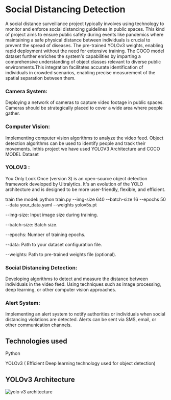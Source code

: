 # Social Distancing Detection
A social distance surveillance project typically involves using technology to monitor and enforce social distancing guidelines in public spaces. This kind of project aims to ensure public safety during events like pandemics where maintaining a safe physical distance between individuals is crucial to prevent the spread of diseases. The pre-trained YOLOv3 weights, enabling rapid deployment without the need for extensive training. The COCO model dataset further enriches the system's capabilities by imparting a comprehensive understanding of object classes relevant to diverse public environments.This integration facilitates accurate identification of individuals in crowded scenarios, enabling precise measurement of the spatial separation between them.

### Camera System:
Deploying a network of cameras to capture video footage in public spaces.
Cameras should be strategically placed to cover a wide area where people gather.
### Computer Vision:
Implementing computer vision algorithms to analyze the video feed.
Object detection algorithms can be used to identify people and track their movements.
Inthis project we have used YOLOV3 Architecture and COCO MODEL Dataset
### YOLOV3 :
You Only Look Once (version 3) is an open-source object detection framework developed by Ultralytics. It's an evolution of the YOLO architecture and is designed to be more user-friendly, flexible, and efficient.

train the model: python train.py --img-size 640 --batch-size 16 --epochs 50 --data your_data.yaml --weights yolov5s.pt


--img-size: Input image size during training.

--batch-size: Batch size.

--epochs: Number of training epochs.

--data: Path to your dataset configuration file.

--weights: Path to pre-trained weights file (optional).
### Social Distancing Detection:
Developing algorithms to detect and measure the distance between individuals in the video feed.
Using techniques such as image processing, deep learning, or other computer vision approaches.
### Alert System:
Implementing an alert system to notify authorities or individuals when social distancing violations are detected.
Alerts can be sent via SMS, email, or other communication channels.

## Technologies used
Python

YOLOv3 ( Efficient Deep learning technology used for object detection)
## YOLOv3 Architecture
![yolo v3 architecture](https://github.com/gangakona/Social-Distancing-Detection/assets/110378442/123141d3-5cfe-4dd8-863e-fd7911e7f2f7)
